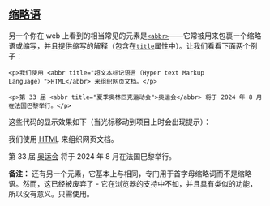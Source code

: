 ## [缩略语](https://developer.mozilla.org/zh-CN/docs/Learn/HTML/Introduction_to_HTML/Advanced_text_formatting#缩略语 "Permalink to 缩略语")

另一个你在 web 上看到的相当常见的元素是[`<abbr>`](https://developer.mozilla.org/zh-CN/docs/Web/HTML/Element/abbr)——它常被用来包裹一个缩略语或缩写，并且提供缩写的解释（包含在[`title`](https://developer.mozilla.org/zh-CN/docs/Web/HTML/Global_attributes#title)属性中）。让我们看看下面两个例子：

```
<p>我们使用 <abbr title="超文本标记语言（Hyper text Markup Language）">HTML</abbr> 来组织网页文档。</p>

<p>第 33 届 <abbr title="夏季奥林匹克运动会">奥运会</abbr> 将于 2024 年 8 月在法国巴黎举行。</p>
```

这些代码的显示效果如下（当光标移动到项目上时会出现提示）：

<p>我们使用 <abbr title="超文本标记语言（Hyper text Markup Language）">HTML</abbr> 来组织网页文档。</p>

<p>第 33 届 <abbr title="夏季奥林匹克运动会">奥运会</abbr> 将于 2024 年 8 月在法国巴黎举行。</p>

**备注：** 还有另一个元素<acronym>，它基本上与<abbr>相同，专门用于首字母缩略词而不是缩略语。然而，这已经被废弃了 - 它在浏览器的支持中不如<abbr>，并且具有类似的功能，所以没有意义。只需使用<abbr>。